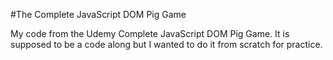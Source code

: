 #The Complete JavaScript DOM Pig Game

My code from the Udemy Complete JavaScript DOM Pig Game. It is supposed to be a code along but I wanted to do it from scratch for practice.
